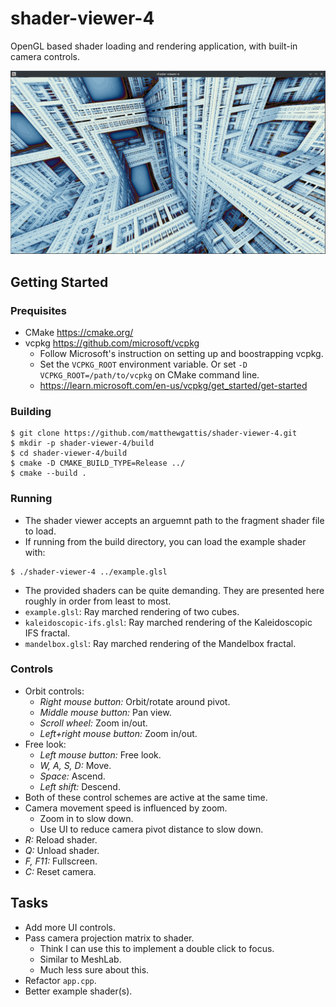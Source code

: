 # shader-viewer-4

OpenGL based shader loading and rendering application, with built-in camera controls.

![](docs/example.jpg)

## Getting Started

### Prequisites
- CMake https://cmake.org/
- vcpkg https://github.com/microsoft/vcpkg
    - Follow Microsoft's instruction on setting up and boostrapping vcpkg.
    - Set the `VCPKG_ROOT` environment variable. Or set `-D VCPKG_ROOT=/path/to/vcpkg` on CMake command line.
    - https://learn.microsoft.com/en-us/vcpkg/get_started/get-started

### Building
```
$ git clone https://github.com/matthewgattis/shader-viewer-4.git
$ mkdir -p shader-viewer-4/build
$ cd shader-viewer-4/build
$ cmake -D CMAKE_BUILD_TYPE=Release ../
$ cmake --build .
```

### Running
- The shader viewer accepts an arguemnt path to the fragment shader file to load.
- If running from the build directory, you can load the example shader with:
```
$ ./shader-viewer-4 ../example.glsl
```
- The provided shaders can be quite demanding. They are presented here roughly in order from least to most.
- `example.glsl`: Ray marched rendering of two cubes.
- `kaleidoscopic-ifs.glsl`: Ray marched rendering of the Kaleidoscopic IFS fractal.
- `mandelbox.glsl`: Ray marched rendering of the Mandelbox fractal.

### Controls
- Orbit controls:
    - *Right mouse button:* Orbit/rotate around pivot.
    - *Middle mouse button:* Pan view.
    - *Scroll wheel:* Zoom in/out.
    - *Left+right mouse button:* Zoom in/out.
- Free look:
    - *Left mouse button:* Free look.
    - *W, A, S, D:* Move.
    - *Space:* Ascend.
    - *Left shift:* Descend.
- Both of these control schemes are active at the same time.
- Camera movement speed is influenced by zoom.
    - Zoom in to slow down.
    - Use UI to reduce camera pivot distance to slow down.
- *R:* Reload shader.
- *Q:* Unload shader.
- *F, F11:* Fullscreen.
- *C:* Reset camera.

## Tasks
- Add more UI controls.
- Pass camera projection matrix to shader.
    - Think I can use this to implement a double click to focus.
    - Similar to MeshLab.
    - Much less sure about this.
- Refactor `app.cpp`.
- Better example shader(s).
